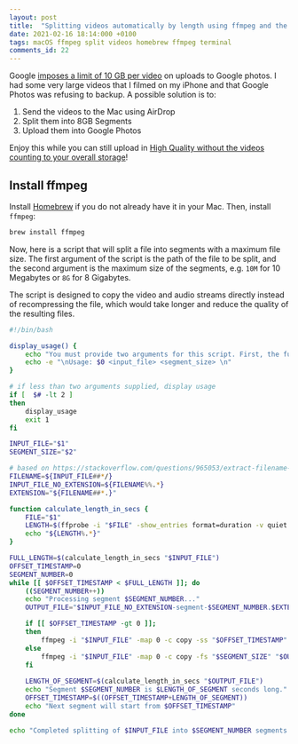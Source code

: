```yaml
---
layout: post
title:  "Splitting videos automatically by length using ffmpeg and the Terminal"
date: 2021-02-16 18:14:000 +0100
tags: macOS ffmpeg split videos homebrew ffmpeg terminal
comments_id: 22
---
```


Google [imposes a limit of 10 GB per video](https://support.google.com/photos/thread/1278118?hl=en&msgid=1279363) on uploads to Google photos. I had some very large videos that I filmed on my iPhone and that Google Photos was refusing to backup. A possible solution is to:

1. Send the videos to the Mac using AirDrop
2. Split them into 8GB Segments
3. Upload them into Google Photos

Enjoy this while you can still upload in [High Quality without the videos counting to your overall storage](https://blog.google/products/photos/storage-changes/)!

## Install ffmpeg

Install [Homebrew](https://brew.sh) if you do not already have it in your Mac. Then, install `ffmpeg`:

```bash
brew install ffmpeg
```

Now, here is a script that will split a file into segments with a maximum file size. The first argument of the script is the path of the file to be split, and the second argument is the maximum size of the segments, e.g. `10M` for 10 Megabytes or `8G` for 8 Gigabytes.

The script is designed to copy the video and audio streams directly instead of recompressing the file, which would take longer and reduce the quality of the resulting files.

```bash
#!/bin/bash

display_usage() {
	echo "You must provide two arguments for this script. First, the full path to the file to split, and then the maximum size of each segment (e.g. 8G will split the files up to 8GB segments each.)"
	echo -e "\nUsage: $0 <input_file> <segment_size> \n"
}

# if less than two arguments supplied, display usage
if [  $# -lt 2 ]
then
	display_usage
	exit 1
fi

INPUT_FILE="$1"
SEGMENT_SIZE="$2"

# based on https://stackoverflow.com/questions/965053/extract-filename-and-extension-in-bash
FILENAME=${INPUT_FILE##*/}
INPUT_FILE_NO_EXTENSION=${FILENAME%%.*}
EXTENSION="${FILENAME##*.}"

function calculate_length_in_secs {
	FILE="$1"
	LENGTH=$(ffprobe -i "$FILE" -show_entries format=duration -v quiet -of csv="p=0")
	echo "${LENGTH%.*}"
}

FULL_LENGTH=$(calculate_length_in_secs "$INPUT_FILE")
OFFSET_TIMESTAMP=0
SEGMENT_NUMBER=0
while [[ $OFFSET_TIMESTAMP < $FULL_LENGTH ]]; do
	((SEGMENT_NUMBER++))
	echo "Processing segment $SEGMENT_NUMBER..."
	OUTPUT_FILE="$INPUT_FILE_NO_EXTENSION-segment-$SEGMENT_NUMBER.$EXTENSION"

	if [[ $OFFSET_TIMESTAMP -gt 0 ]]; 
	then
		ffmpeg -i "$INPUT_FILE" -map 0 -c copy -ss "$OFFSET_TIMESTAMP" -fs "$SEGMENT_SIZE" "$OUTPUT_FILE"
	else
		ffmpeg -i "$INPUT_FILE" -map 0 -c copy -fs "$SEGMENT_SIZE" "$OUTPUT_FILE"
	fi
	
	LENGTH_OF_SEGMENT=$(calculate_length_in_secs "$OUTPUT_FILE")
	echo "Segment $SEGMENT_NUMBER is $LENGTH_OF_SEGMENT seconds long."
    OFFSET_TIMESTAMP=$((OFFSET_TIMESTAMP+LENGTH_OF_SEGMENT))
	echo "Next segment will start from $OFFSET_TIMESTAMP"
done

echo "Completed splitting of $INPUT_FILE into $SEGMENT_NUMBER segments."
```
